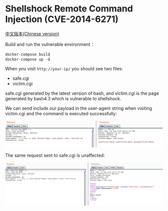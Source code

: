 # Shellshock Remote Command Injection (CVE-2014-6271)
[中文版本(Chinese version)](README.zh-cn.md)

Build and run the vulnerable environment：

```
docker-compose build
docker-compose up -d
```

When you visit `http://your-ip/` you should see two files:

 - safe.cgi
 - victim.cgi

safe.cgi generated by the latest version of bash, and victim.cgi is the page generated by bash4.3 which is vulnerable to shellshock.

We can send include our payload in the user-agent string when visiting victim.cgi and the command is executed successfully:

![](1.png)

The same request sent to safe.cgi is unaffected:

![](2.png)
